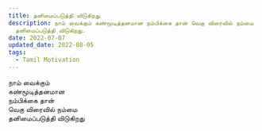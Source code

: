 ```yaml
---
title: தனிமைப்படுத்தி விடுகிறது
description: நாம் வைக்கும் கண்மூடித்தனமான நம்பிக்கை தான் வெகு விரைவில் நம்மை
  தனிமைப்படுத்தி விடுகிறது.
date: 2022-07-07
updated_date: 2022-08-05
tags:
  - Tamil Motivation
---
```


நாம் வைக்கும்\
கண்மூடித்தனமான\
நம்பிக்கை தான்\
வெகு விரைவில் நம்மை\
தனிமைப்படுத்தி விடுகிறது
